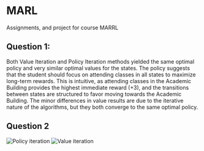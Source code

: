 # MARL
Assignments, and project for course MARRL
## Question 1:
Both Value Iteration and Policy Iteration methods yielded the same optimal policy and very similar optimal values for the states. The policy suggests that the student should focus on attending classes in all states to maximize long-term rewards. This is intuitive, as attending classes in the Academic Building provides the highest immediate reward (+3), and the transitions between states are structured to favor moving towards the Academic Building. The minor differences in value results are due to the iterative nature of the algorithms, but they both converge to the same optimal policy.

## Question 2
![Policy iteration](https://github.com/user-attachments/assets/29de63fe-0b47-4139-9856-82960854f7d8)
![Value iteration](https://github.com/user-attachments/assets/78859697-cc57-47f4-a9e5-903c47c6e288)
